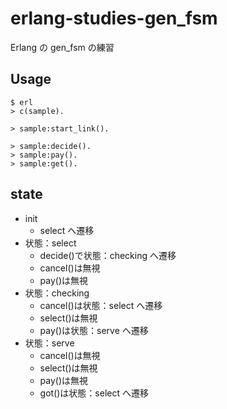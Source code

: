 # erlang-studies-gen_fsm
Erlang の gen_fsm の練習

## Usage

```
$ erl
> c(sample).

> sample:start_link().

> sample:decide().
> sample:pay().
> sample:get().
```

## state

- init
  - select へ遷移
- 状態：select
  - decide()で状態：checking へ遷移
  - cancel()は無視
  - pay()は無視
- 状態：checking
  - cancel()は状態：select へ遷移
  - select()は無視
  - pay()は状態：serve へ遷移
- 状態：serve
  - cancel()は無視
  - select()は無視
  - pay()は無視
  - got()は状態：select へ遷移

